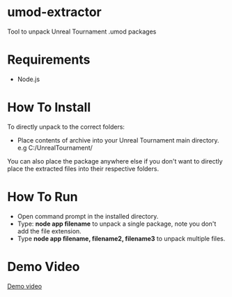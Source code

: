 # umod-extractor
 Tool to unpack Unreal Tournament .umod packages

# Requirements
- Node.js

# How To Install
To directly unpack to the correct folders:
- Place contents of archive into your Unreal Tournament main directory. e.g C:/UnrealTournament/

You can also place the package anywhere else if you don't want to directly place the extracted files into their respective folders.

# How To Run
- Open command prompt in the installed directory.
- Type: **node app filename** to unpack a single package, note you don't add the file extension.
- Type **node app filename, filename2, filename3** to unpack multiple files.


# Demo Video
[Demo video](https://www.youtube.com/watch?v=NRiEup2e9WE)
